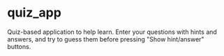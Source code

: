 # quiz_app
Quiz-based application to help learn. Enter your questions with hints and answers, and try to guess them before pressing "Show hint/answer" buttons.
